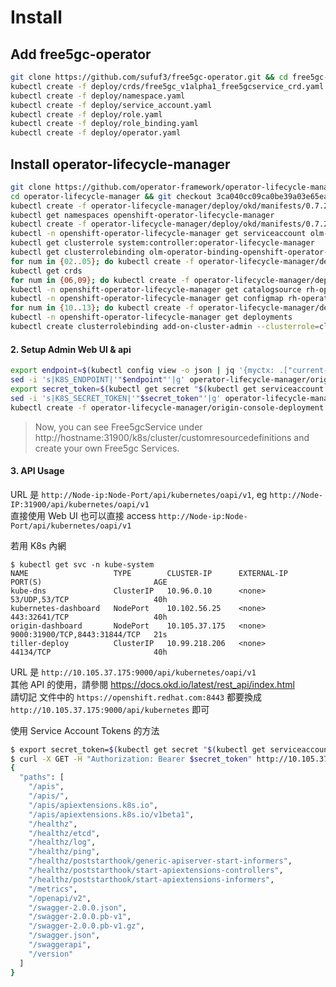 # Install

## Add free5gc-operator

```sh
git clone https://github.com/sufuf3/free5gc-operator.git && cd free5gc-operator
kubectl create -f deploy/crds/free5gc_v1alpha1_free5gcservice_crd.yaml
kubectl create -f deploy/namespace.yaml
kubectl create -f deploy/service_account.yaml
kubectl create -f deploy/role.yaml
kubectl create -f deploy/role_binding.yaml
kubectl create -f deploy/operator.yaml
```

## Install operator-lifecycle-manager

```sh
git clone https://github.com/operator-framework/operator-lifecycle-manager
cd operator-lifecycle-manager && git checkout 3ca040cc09ca0be39a03e65eac9ef8f5de796139 && cd -
kubectl create -f operator-lifecycle-manager/deploy/okd/manifests/0.7.2/0000_30_00-namespace.yaml
kubectl get namespaces openshift-operator-lifecycle-manager
kubectl create -f operator-lifecycle-manager/deploy/okd/manifests/0.7.2/0000_30_01-olm-operator.serviceaccount.yaml
kubectl -n openshift-operator-lifecycle-manager get serviceaccount olm-operator-serviceaccount
kubectl get clusterrole system:controller:operator-lifecycle-manager
kubectl get clusterrolebinding olm-operator-binding-openshift-operator-lifecycle-manager
for num in {02..05}; do kubectl create -f operator-lifecycle-manager/deploy/okd/manifests/0.7.2/0000_30_$num*; done
kubectl get crds
for num in {06,09}; do kubectl create -f operator-lifecycle-manager/deploy/okd/manifests/0.7.2/0000_30_$num*; done
kubectl -n openshift-operator-lifecycle-manager get catalogsource rh-operators
kubectl -n openshift-operator-lifecycle-manager get configmap rh-operators
for num in {10..13}; do kubectl create -f operator-lifecycle-manager/deploy/okd/manifests/0.7.2/0000_30_$num*; done
kubectl -n openshift-operator-lifecycle-manager get deployments
kubectl create clusterrolebinding add-on-cluster-admin --clusterrole=cluster-admin --serviceaccount=kube-system:default
```

#### 2. Setup Admin Web UI & api

```sh
export endpoint=$(kubectl config view -o json | jq '{myctx: .["current-context"], ctxs: .contexts[], clusters: .clusters[]}' | jq 'select(.myctx == .ctxs.name)' | jq 'select(.ctxs.context.cluster ==  .clusters.name)' | jq '.clusters.cluster.server' -r)
sed -i 's|K8S_ENDPOINT|'"$endpoint"'|g' operator-lifecycle-manager/origin-console-deployment.yaml
export secret_token=$(kubectl get secret "$(kubectl get serviceaccount default --namespace=kube-system -o jsonpath='{.secrets[0].name}')" --namespace=kube-system -o template --template='{{.data.token}}' | base64 --decode)
sed -i 's|K8S_SECRET_TOKEN|'"$secret_token"'|g' operator-lifecycle-manager/origin-console-deployment.yaml
kubectl create -f operator-lifecycle-manager/origin-console-deployment.yaml
```


> Now, you can see Free5gcService under  http://hostname:31900/k8s/cluster/customresourcedefinitions and create your own Free5gc Services.

#### 3. API Usage

URL 是 `http://Node-ip:Node-Port/api/kubernetes/oapi/v1`, eg `http://Node-IP:31900/api/kubernetes/oapi/v1`    
直接使用 Web UI 也可以直接 access `http://Node-ip:Node-Port/api/kubernetes/oapi/v1`   

若用 K8s 內網  
```
$ kubectl get svc -n kube-system
NAME                   TYPE        CLUSTER-IP      EXTERNAL-IP   PORT(S)                         AGE
kube-dns               ClusterIP   10.96.0.10      <none>        53/UDP,53/TCP                   40h
kubernetes-dashboard   NodePort    10.102.56.25    <none>        443:32641/TCP                   40h
origin-dashboard       NodePort    10.105.37.175   <none>        9000:31900/TCP,8443:31844/TCP   21s
tiller-deploy          ClusterIP   10.99.218.206   <none>        44134/TCP                       40h
```

URL 是 `http://10.105.37.175:9000/api/kubernetes/oapi/v1`  
其他 API 的使用，請參閱 https://docs.okd.io/latest/rest_api/index.html  
請切記 文件中的 `https://openshift.redhat.com:8443` 都要換成 `http://10.105.37.175:9000/api/kubernetes` 即可  
  
使用 Service Account Tokens 的方法  

```sh
$ export secret_token=$(kubectl get secret "$(kubectl get serviceaccount default --namespace=kube-system -o jsonpath='{.secrets[0].name}')" --namespace=kube-system -o template --template='{{.data.token}}' | base64 --decode)
$ curl -X GET -H "Authorization: Bearer $secret_token" http://10.105.37.175:9000/api/kubernetes/oapi/v1 --insecure
{
  "paths": [
    "/apis",
    "/apis/",
    "/apis/apiextensions.k8s.io",
    "/apis/apiextensions.k8s.io/v1beta1",
    "/healthz",
    "/healthz/etcd",
    "/healthz/log",
    "/healthz/ping",
    "/healthz/poststarthook/generic-apiserver-start-informers",
    "/healthz/poststarthook/start-apiextensions-controllers",
    "/healthz/poststarthook/start-apiextensions-informers",
    "/metrics",
    "/openapi/v2",
    "/swagger-2.0.0.json",
    "/swagger-2.0.0.pb-v1",
    "/swagger-2.0.0.pb-v1.gz",
    "/swagger.json",
    "/swaggerapi",
    "/version"
  ]
}
```
